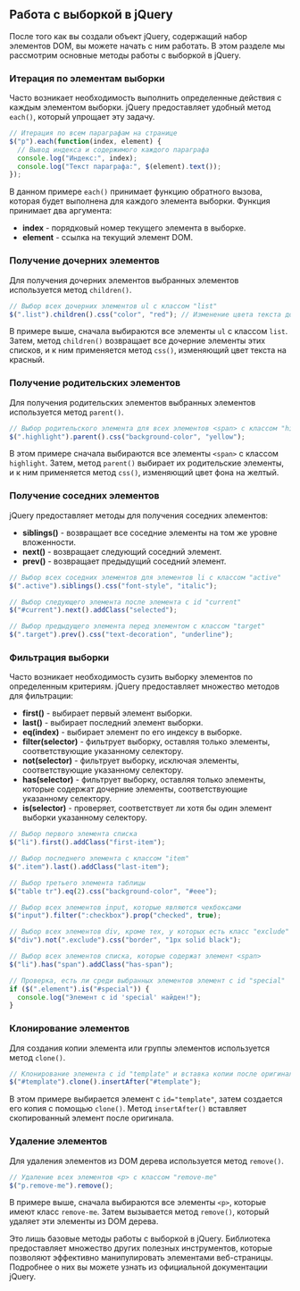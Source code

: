 ## Работа с выборкой в jQuery

После того как вы создали объект jQuery, содержащий набор элементов DOM, вы можете начать с ним работать. В этом разделе мы рассмотрим основные методы работы с выборкой в jQuery.

### Итерация по элементам выборки

Часто возникает необходимость выполнить определенные действия с каждым элементом выборки. jQuery предоставляет удобный метод `each()`, который упрощает эту задачу.

```javascript
// Итерация по всем параграфам на странице
$("p").each(function(index, element) {
  // Вывод индекса и содержимого каждого параграфа
  console.log("Индекс:", index);
  console.log("Текст параграфа:", $(element).text()); 
});
```

В данном примере `each()` принимает функцию обратного вызова, которая будет выполнена для каждого элемента выборки. Функция принимает два аргумента: 

* **index** - порядковый номер текущего элемента в выборке.
* **element** - ссылка на текущий элемент DOM.

### Получение дочерних элементов

Для получения дочерних элементов выбранных элементов используется метод `children()`. 

```javascript
// Выбор всех дочерних элементов ul с классом "list"
$(".list").children().css("color", "red"); // Изменение цвета текста дочерних элементов на красный
```

В примере выше, сначала выбираются все элементы `ul` с классом `list`. Затем, метод `children()` возвращает все дочерние элементы этих списков, и к ним применяется метод `css()`, изменяющий цвет текста на красный.

### Получение родительских элементов

Для получения родительских элементов выбранных элементов используется метод `parent()`. 

```javascript
// Выбор родительского элемента для всех элементов <span> с классом "highlight"
$(".highlight").parent().css("background-color", "yellow"); 
```

В этом примере сначала выбираются все элементы `<span>` с классом `highlight`. Затем, метод `parent()` выбирает их родительские элементы, и к ним применяется метод `css()`, изменяющий цвет фона на желтый.

### Получение соседних элементов

jQuery предоставляет методы для получения соседних элементов:

* **siblings()** - возвращает все соседние элементы на том же уровне вложенности.
* **next()** - возвращает следующий соседний элемент.
* **prev()** - возвращает предыдущий соседний элемент.

```javascript
// Выбор всех соседних элементов для элементов li с классом "active"
$(".active").siblings().css("font-style", "italic");

// Выбор следующего элемента после элемента с id "current"
$("#current").next().addClass("selected");

// Выбор предыдущего элемента перед элементом с классом "target"
$(".target").prev().css("text-decoration", "underline");
```

### Фильтрация выборки

Часто возникает необходимость сузить выборку элементов по определенным критериям. jQuery предоставляет множество методов для фильтрации:

* **first()** - выбирает первый элемент выборки.
* **last()** - выбирает последний элемент выборки.
* **eq(index)** - выбирает элемент по его индексу в выборке.
* **filter(selector)** - фильтрует выборку, оставляя только элементы, соответствующие указанному селектору.
* **not(selector)** - фильтрует выборку, исключая элементы, соответствующие указанному селектору.
* **has(selector)** - фильтрует выборку, оставляя только элементы, которые содержат дочерние элементы, соответствующие указанному селектору.
* **is(selector)** - проверяет, соответствует ли хотя бы один элемент выборки указанному селектору.

```javascript
// Выбор первого элемента списка
$("li").first().addClass("first-item");

// Выбор последнего элемента с классом "item"
$(".item").last().addClass("last-item");

// Выбор третьего элемента таблицы
$("table tr").eq(2).css("background-color", "#eee");

// Выбор всех элементов input, которые являются чекбоксами
$("input").filter(":checkbox").prop("checked", true);

// Выбор всех элементов div, кроме тех, у которых есть класс "exclude"
$("div").not(".exclude").css("border", "1px solid black");

// Выбор всех элементов списка, которые содержат элемент <span>
$("li").has("span").addClass("has-span");

// Проверка, есть ли среди выбранных элементов элемент с id "special"
if ($(".element").is("#special")) {
  console.log("Элемент с id 'special' найден!");
}
```

### Клонирование элементов

Для создания копии элемента или группы элементов используется метод `clone()`. 

```javascript
// Клонирование элемента с id "template" и вставка копии после оригинала
$("#template").clone().insertAfter("#template");
```

В этом примере выбирается элемент с `id="template"`, затем создается его копия с помощью `clone()`.  Метод `insertAfter()` вставляет скопированный элемент после оригинала.

### Удаление элементов

Для удаления элементов из DOM дерева используется метод `remove()`.

```javascript
// Удаление всех элементов <p> с классом "remove-me"
$("p.remove-me").remove();
```

В примере выше, сначала выбираются все элементы `<p>`, которые имеют класс `remove-me`. Затем вызывается метод `remove()`, который удаляет эти элементы из DOM дерева.

Это лишь базовые методы работы с выборкой в jQuery. Библиотека предоставляет множество других полезных инструментов, которые позволяют эффективно манипулировать элементами веб-страницы. Подробнее о них вы можете узнать из официальной документации jQuery.
